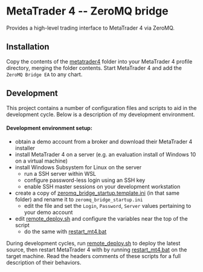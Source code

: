 # MetaTrader 4 -- ZeroMQ bridge
Provides a high-level trading interface to MetaTrader 4 via ZeroMQ.

## Installation
Copy the contents of the [metatrader4](metatrader4) folder into your MetaTrader 4 profile directory, merging the 
folder contents.
Start MetaTrader 4 and add the `ZeroMQ Bridge EA` to any chart.

## Development
This project contains a number of configuration files and scripts to aid in the development cycle.
Below is a description of my development environment.

#### Development environment setup:
 - obtain a demo account from a broker and download their MetaTrader 4 installer
 - install MetaTrader 4 on a server (e.g. an evaluation install of Windows 10 on a virtual machine)
 - install Windows Subsystem for Linux on the server 
   - run a SSH server within WSL
   - configure password-less login using an SSH key
   - enable SSH master sessions on your development workstation 
 - create a copy of [zeromq_bridge_startup.template.ini](metatrader4/config/zeromq_bridge_startup.template.ini) 
 (in that same folder) and rename it to `zeromq_bridge_startup.ini`
   - edit the file and set the `Login`, `Password`, `Server` values pertaining to your demo account
 - edit [remote_deploy.sh](remote_deploy.sh) and configure the variables near the top of the script
   - do the same with [restart_mt4.bat](metatrader4/restart_mt4.bat) 

During development cycles, run [remote_deploy.sh](remote_deploy.sh) to deploy the latest source, then restart 
MetaTrader 4 with by running [restart_mt4.bat](metatrader4/restart_mt4.bat) on the target machine.
Read the headers comments of these scripts for a full description of their behaviors.
